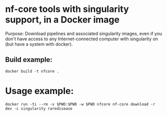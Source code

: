 # nf-core tools with singularity support, in a Docker image

Purpose: Download pipelines and associated singularity images, even if you don't have access to any
Internet-connected computer with singularity on (but have a system with docker).

## Build example:

    docker build -t nfcore .

# Usage example:

    docker run -ti --rm -v $PWD:$PWD -w $PWD nfcore nf-core download -r dev -c singularity raredisease






